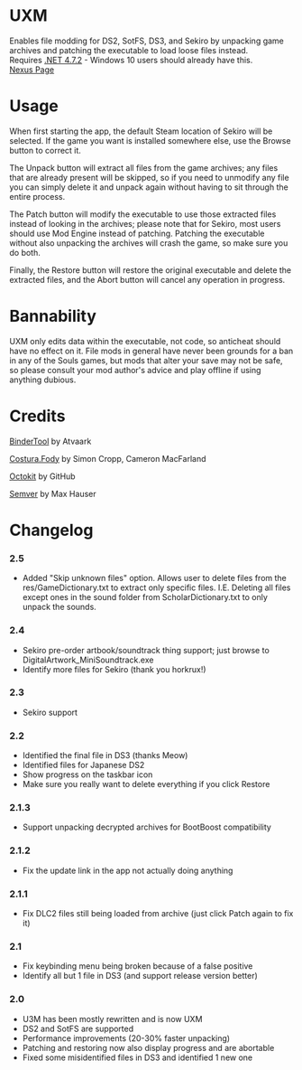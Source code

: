 # UXM
Enables file modding for DS2, SotFS, DS3, and Sekiro by unpacking game archives and patching the executable to load loose files instead.  
Requires [.NET 4.7.2](https://www.microsoft.com/net/download/thank-you/net472) - Windows 10 users should already have this.  
[Nexus Page](https://www.nexusmods.com/sekiro/mods/26)  

# Usage
When first starting the app, the default Steam location of Sekiro will be selected. If the game you want is installed somewhere else, use the Browse button to correct it.

The Unpack button will extract all files from the game archives; any files that are already present will be skipped, so if you need to unmodify any file you can simply delete it and unpack again without having to sit through the entire process.

The Patch button will modify the executable to use those extracted files instead of looking in the archives; please note that for Sekiro, most users should use Mod Engine instead of patching. Patching the executable without also unpacking the archives will crash the game, so make sure you do both.

Finally, the Restore button will restore the original executable and delete the extracted files, and the Abort button will cancel any operation in progress.

# Bannability
UXM only edits data within the executable, not code, so anticheat should have no effect on it. File mods in general have never been grounds for a ban in any of the Souls games, but mods that alter your save may not be safe, so please consult your mod author's advice and play offline if using anything dubious.

# Credits
[BinderTool](https://github.com/Atvaark/BinderTool) by Atvaark

[Costura.Fody](https://github.com/Fody/Costura) by Simon Cropp, Cameron MacFarland

[Octokit](https://github.com/octokit/octokit.net) by GitHub

[Semver](https://github.com/maxhauser/semver) by Max Hauser

# Changelog
### 2.5
* Added "Skip unknown files" option. Allows user to delete files from the res/GameDictionary.txt to extract only specific files. I.E. Deleting all files except ones in the sound folder from ScholarDictionary.txt to only unpack the sounds.  

### 2.4
* Sekiro pre-order artbook/soundtrack thing support; just browse to DigitalArtwork_MiniSoundtrack.exe
* Identify more files for Sekiro (thank you horkrux!)

### 2.3
* Sekiro support

### 2.2
* Identified the final file in DS3 (thanks Meow)
* Identified files for Japanese DS2
* Show progress on the taskbar icon
* Make sure you really want to delete everything if you click Restore

### 2.1.3
* Support unpacking decrypted archives for BootBoost compatibility

### 2.1.2
* Fix the update link in the app not actually doing anything

### 2.1.1
* Fix DLC2 files still being loaded from archive (just click Patch again to fix it)

### 2.1
* Fix keybinding menu being broken because of a false positive
* Identify all but 1 file in DS3 (and support release version better)

### 2.0
* U3M has been mostly rewritten and is now UXM
* DS2 and SotFS are supported
* Performance improvements (20-30% faster unpacking)
* Patching and restoring now also display progress and are abortable
* Fixed some misidentified files in DS3 and identified 1 new one